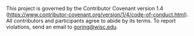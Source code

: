 This project is governed by the Contributor Covenant version 1.4 (https://www.contributor-covenant.org/version/1/4/code-of-conduct.html). All contributors and participants agree to abide by its terms. To report violations, send an email to goring@wisc.edu.
